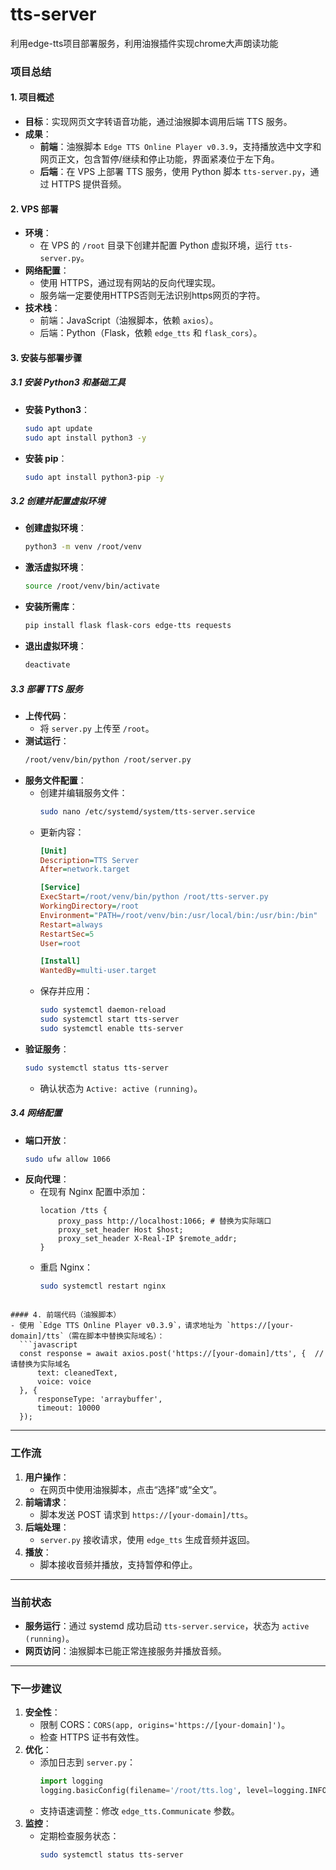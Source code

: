 # tts-server
利用edge-tts项目部署服务，利用油猴插件实现chrome大声朗读功能

### 项目总结

#### 1. 项目概述
- **目标**：实现网页文字转语音功能，通过油猴脚本调用后端 TTS 服务。
- **成果**：
  - **前端**：油猴脚本 `Edge TTS Online Player v0.3.9`，支持播放选中文字和网页正文，包含暂停/继续和停止功能，界面紧凑位于左下角。
  - **后端**：在 VPS 上部署 TTS 服务，使用 Python 脚本 `tts-server.py`，通过 HTTPS 提供音频。

#### 2. VPS 部署
- **环境**：
  - 在 VPS 的 `/root` 目录下创建并配置 Python 虚拟环境，运行 `tts-server.py`。
- **网络配置**：
  - 使用 HTTPS，通过现有网站的反向代理实现。
  - 服务端一定要使用HTTPS否则无法识别https网页的字符。
- **技术栈**：
  - 前端：JavaScript（油猴脚本，依赖 `axios`）。
  - 后端：Python（Flask，依赖 `edge_tts` 和 `flask_cors`）。

#### 3. 安装与部署步骤
##### 3.1 安装 Python3 和基础工具
- **安装 Python3**：
  ```bash
  sudo apt update
  sudo apt install python3 -y
  ```
- **安装 pip**：
  ```bash
  sudo apt install python3-pip -y
  ```

##### 3.2 创建并配置虚拟环境
- **创建虚拟环境**：
  ```bash
  python3 -m venv /root/venv
  ```
- **激活虚拟环境**：
  ```bash
  source /root/venv/bin/activate
  ```
- **安装所需库**：
  ```bash
  pip install flask flask-cors edge-tts requests
  ```
- **退出虚拟环境**：
  ```bash
  deactivate
  ```

##### 3.3 部署 TTS 服务
- **上传代码**：
  - 将 `server.py` 上传至 `/root`。
- **测试运行**：
  ```bash
  /root/venv/bin/python /root/server.py
  ```
- **服务文件配置**：
  - 创建并编辑服务文件：
    ```bash
    sudo nano /etc/systemd/system/tts-server.service
    ```
  - 更新内容：
    ```ini
    [Unit]
    Description=TTS Server
    After=network.target

    [Service]
    ExecStart=/root/venv/bin/python /root/tts-server.py
    WorkingDirectory=/root
    Environment="PATH=/root/venv/bin:/usr/local/bin:/usr/bin:/bin"
    Restart=always
    RestartSec=5
    User=root

    [Install]
    WantedBy=multi-user.target
    ```
  - 保存并应用：
    ```bash
    sudo systemctl daemon-reload
    sudo systemctl start tts-server
    sudo systemctl enable tts-server
    ```
- **验证服务**：
  ```bash
  sudo systemctl status tts-server
  ```
  - 确认状态为 `Active: active (running)`。

##### 3.4 网络配置
- **端口开放**：
  ```bash
  sudo ufw allow 1066
  ```
- **反向代理**：
  - 在现有 Nginx 配置中添加：
    ```nginx
    location /tts {
        proxy_pass http://localhost:1066; # 替换为实际端口
        proxy_set_header Host $host;
        proxy_set_header X-Real-IP $remote_addr;
    }
    ```
  - 重启 Nginx：
    ```bash
    sudo systemctl restart nginx
    ```


```

#### 4. 前端代码（油猴脚本）
- 使用 `Edge TTS Online Player v0.3.9`，请求地址为 `https://[your-domain]/tts`（需在脚本中替换实际域名）：
  ```javascript
  const response = await axios.post('https://[your-domain]/tts', {  // 请替换为实际域名
      text: cleanedText,
      voice: voice
  }, {
      responseType: 'arraybuffer',
      timeout: 10000
  });
  ```

---

### 工作流
1. **用户操作**：
   - 在网页中使用油猴脚本，点击“选择”或“全文”。
2. **前端请求**：
   - 脚本发送 POST 请求到 `https://[your-domain]/tts`。
3. **后端处理**：
   - `server.py` 接收请求，使用 `edge_tts` 生成音频并返回。
4. **播放**：
   - 脚本接收音频并播放，支持暂停和停止。

---

### 当前状态
- **服务运行**：通过 systemd 成功启动 `tts-server.service`，状态为 `active (running)`。
- **网页访问**：油猴脚本已能正常连接服务并播放音频。

---

### 下一步建议
1. **安全性**：
   - 限制 CORS：`CORS(app, origins='https://[your-domain]')`。
   - 检查 HTTPS 证书有效性。
2. **优化**：
   - 添加日志到 `server.py`：
     ```python
     import logging
     logging.basicConfig(filename='/root/tts.log', level=logging.INFO)
     ```
   - 支持语速调整：修改 `edge_tts.Communicate` 参数。
3. **监控**：
   - 定期检查服务状态：
     ```bash
     sudo systemctl status tts-server
     ```
